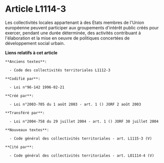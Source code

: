 # Article L1114-3

Les collectivités locales appartenant à des Etats membres de l'Union européenne peuvent participer aux groupements d'intérêt
public créés pour exercer, pendant une durée déterminée, des activités contribuant à l'élaboration et la mise en oeuvre de
politiques concertées de développement social urbain.

**Liens relatifs à cet article**

	**Anciens textes**:

	  - Code des collectivités territoriales L1112-3

	**Codifié par**:

	  - Loi n°96-142 1996-02-21

	**Créé par**:

	  - Loi n°2003-705 du 1 août 2003 - art. 1 () JORF 2 août 2003

	**Transféré par**:

	  - Loi n°2004-758 du 29 juillet 2004 - art. 1 () JORF 30 juillet 2004

	**Nouveaux textes**:

	  - Code général des collectivités territoriales - art. L1115-3 (V)

	**Cité par**:

	  - Code général des collectivités territoriales - art. LO1114-4 (V)
